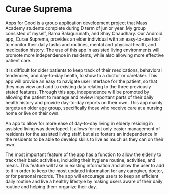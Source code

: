 # Curae Suprema

Apps for Good is a group application development project that Mass Academy students complete during D term of junior year. My group consisted of myself, Rama Balagurunath, and Shay Chaudhary. Our Android app, Curae Suprema, provides an elder individual with an easy-to-use tool to monitor their daily tasks and routines, mental and physical health, and medication history. The use of this app in assisted living environments will promote more independence in residents, while also allowing more effective patient care.

It is difficult for older patients to keep track of their medications, behavioral tendencies, and day-to-day health, to show to a doctor or caretaker. This app will provide an easy to navigate user interface for the patient, so that they may view and add to existing data relating to the three previously stated features. Through this app, independence will be promoted by allowing the patient to manage and review important parts of their daily health history and provide day-to-day reports on their own. This app mainly targets an older age group, specifically those who receive care at a nursing home or live on their own.

An app to allow for more ease of day-to-day living in elderly residing in assisted living was developed. It allows for not only easier management of residents for the assisted living staff, but also fosters an independence in the residents to be able to develop skills to live as much as they can on their own.

The most important feature of the app has a function to allow the elderly to track their basic activities, including their hygiene routine, activities, and meals. This feature will take in existing information and allow the user to add to it in order to keep the most updated information for any caregiver, doctor, or for personal records. The app will encourage users to keep an efficient daily routine and live a healthy lifestyle by making users aware of their daily routine and helping them organize their day.
